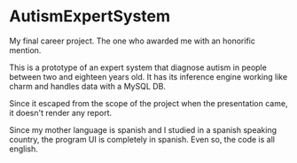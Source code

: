 # AutismExpertSystem
My final career project. The one who awarded me with an honorific mention.

This is a prototype of an expert system that diagnose autism in people between two and eighteen years old. 
It has its inference engine working like charm and handles data with a MySQL DB.

Since it escaped from the scope of the project when the presentation came, it doesn't render any report.

Since my mother language is spanish and I studied in a spanish speaking country, the program UI is completely in spanish. Even so, the code is all english.
